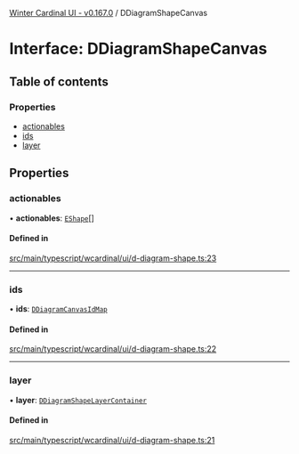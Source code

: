 [Winter Cardinal UI - v0.167.0](../index.md) / DDiagramShapeCanvas

# Interface: DDiagramShapeCanvas

## Table of contents

### Properties

- [actionables](DDiagramShapeCanvas.md#actionables)
- [ids](DDiagramShapeCanvas.md#ids)
- [layer](DDiagramShapeCanvas.md#layer)

## Properties

### actionables

• **actionables**: [`EShape`](EShape.md)[]

#### Defined in

[src/main/typescript/wcardinal/ui/d-diagram-shape.ts:23](https://github.com/winter-cardinal/winter-cardinal-ui/blob/v0.167.0/src/main/typescript/wcardinal/ui/d-diagram-shape.ts#L23)

___

### ids

• **ids**: [`DDiagramCanvasIdMap`](../index.md#ddiagramcanvasidmap)

#### Defined in

[src/main/typescript/wcardinal/ui/d-diagram-shape.ts:22](https://github.com/winter-cardinal/winter-cardinal-ui/blob/v0.167.0/src/main/typescript/wcardinal/ui/d-diagram-shape.ts#L22)

___

### layer

• **layer**: [`DDiagramShapeLayerContainer`](DDiagramShapeLayerContainer.md)

#### Defined in

[src/main/typescript/wcardinal/ui/d-diagram-shape.ts:21](https://github.com/winter-cardinal/winter-cardinal-ui/blob/v0.167.0/src/main/typescript/wcardinal/ui/d-diagram-shape.ts#L21)
